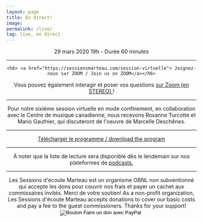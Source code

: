```yaml
---
layout: page
title: En direct! 
image: 
permalink: /live/
tag: live, en direct
---
```

<center>
29 mars 2020 19h - Durée 60 minutes
<center>
<hr>
  <center>
    
    <h6> <a href="https://sessionsmarteau.com/session-virtuelle"> Joignez-nous sur ZOOM / Join us on ZOOM</a></h6>
<center> Vous pouvez également interagir et poser vos questions <a href="https://sessionsmarteau.com/session-virtuelle"> sur Zoom (en STEREO) </a> !  

<div class="fb-comments" data-href="https://sessionsmarteau.com/live/" data-colorscheme="dark" data-numposts="1" data-width=""></div>



<hr>
Pour notre sixième session virtuelle en mode confinement, en collaboration avec le Centre de musique canadienne, nous recevons Roxanne Turcotte et Mario Gauthier, qui discuteront de l'oeuvre de Marcelle Deschênes. 
<hr>

<a href="https://sessionsmarteau.com/uploads/session-009/program/Sessions-Marteau-009-Programme.pdf" download>Télécharger le programme / download the program</a>

<hr>


À noter que la liste de lecture sera disponible dès le lendemain sur nos plateformes de <a href="https://sessionsmarteau.com/musique/#podcasts"> podcasts.</a> 








<hr>
<h8>
Les Sessions d'écoute Marteau est un organisme OBNL non subventionné qui accepte les dons pour couvrir nos frais et payer un cachet aux commissaires invités. Merci de votre soutien! As a non-profit organization, Les Sessions d'écoute Marteau accepts donations to cover our basic costs and pay a fee to the guest commissioners. Thanks for your support! 
</h8>

<form action="https://www.paypal.com/cgi-bin/webscr" method="post" target="_top">
<input type="hidden" name="cmd" value="_s-xclick" />
<input type="hidden" name="hosted_button_id" value="ZMNY6HYBJTQLL" />
<input type="image" src="https://www.paypalobjects.com/fr_CA/i/btn/btn_donate_SM.gif" border="0" name="submit" title="Aider un organisme OBNL non subventionné!" alt="Bouton Faire un don avec PayPal" />
<img alt="" border="0" src="https://www.paypal.com/fr_CA/i/scr/pixel.gif" width="1" height="1" />
</form>
